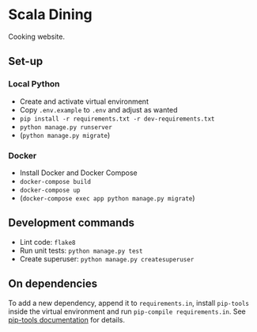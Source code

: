 # Scala Dining

Cooking website.

## Set-up

### Local Python

- Create and activate virtual environment
- Copy `.env.example` to `.env` and adjust as wanted
- `pip install -r requirements.txt -r dev-requirements.txt`
- `python manage.py runserver`
- (`python manage.py migrate`)

### Docker

- Install Docker and Docker Compose
- `docker-compose build`
- `docker-compose up`
- (`docker-compose exec app python manage.py migrate`)

## Development commands

- Lint code: `flake8`
- Run unit tests: `python manage.py test`
- Create superuser: `python manage.py createsuperuser`

## On dependencies

To add a new dependency, append it to `requirements.in`, install `pip-tools`
inside the virtual environment
and run `pip-compile requirements.in`.
See [pip-tools documentation](https://github.com/jazzband/pip-tools)
for details.
